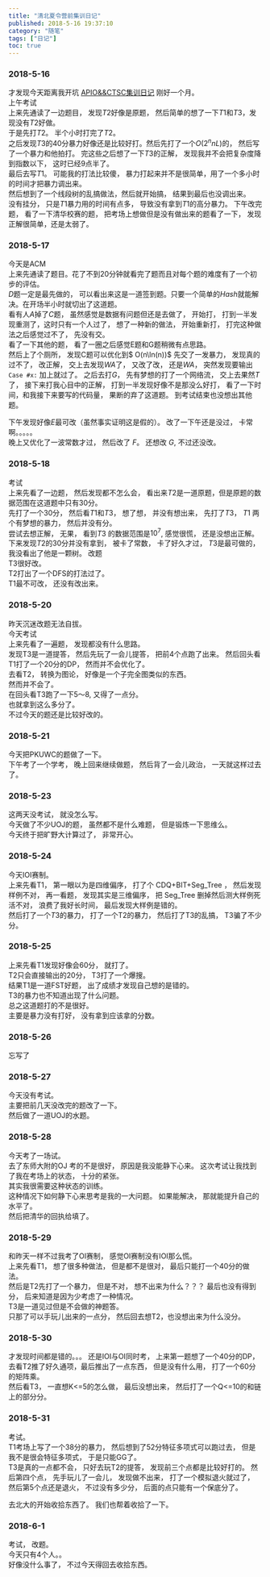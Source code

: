 ```yaml
---
title: "清北夏令营前集训日记"
published: 2018-5-16 19:37:10
category: "随笔"
tags: ["日记"]
toc: true
---
```


### 2018-5-16
才发现今天距离我开坑 [APIO&&CTSC集训日记](/2018/04/16/147/) 刚好一个月。  
上午考试  
上来先通读了一边题目， 发现$T2$好像是原题， 然后简单的想了一下$T1$和$T3$，发现没有$T2$好做。  
于是先打$T2$。 半个小时打完了$T2$。  
之后发现$T3$的$40$分暴力好像还是比较好打。然后先打了一个$O(2^{n}nL)$的， 然后写了一个暴力和他拍打。
完这些之后想了一下$T3$的正解， 发现我并不会把复杂度降到指数以下， 这时已经9点半了。  
最后去写$T1$。 可能我的打法比较傻， 暴力打起来并不是很简单，用了一个多小时的时间才把暴力调出来。  
然后想到了一个线段树的乱搞做法，然后就开始搞， 结果到最后也没调出来。  
没有挂分， 只是$T1$暴力用的时间有点多， 导致没有拿到$T1$的高分暴力。 
下午改完题， 看了一下清华校赛的题， 把考场上想做但是没有做出来的题看了一下， 发现正解很简单，还是太弱了。  

### 2018-5-17
今天是ACM  
上来先通读了题目。花了不到$20$分钟就看完了题而且对每个题的难度有了一个初步的评估。  
$D$题一定是最先做的， 可以看出来这是一道签到题。只要一个简单的$Hash$就能解决。在开场半小时就切出了这道题。  
看有人$A$掉了$C$题， 虽然感觉是数据有问题但还是去做了， 开始打， 打到一半发现重测了，这时只有一个人过了， 想了一种新的做法， 开始重新打， 打完这种做法之后感觉过不了， 先没有交。    
看了一下其他的题， 看了一圈之后感觉E题和G题稍微有点思路。  
然后上了个厕所， 发现C题可以优化到$ O(n\ln(n))$ 先交了一发暴力， 发现真的过不了， 改正解， 交上去发现$WA$了， 又改了改， 还是$WA$， 突然发现要输出 `Case #x:` 加上就过了。
之后去打$G$， 先有梦想的打了一个网络流， 交上去果然$T$了， 接下来打我心目中的正解， 打到一半发现好像不是那没么好打， 看了一下时间，和我接下来要写的代码量， 果断的弃了这道题。 
到考试结束也没想出其他题。  

下午发现好像$E$最可改（虽然事实证明这是假的）。 改了一下午还是没过， 卡常啊。。。。。  
晚上又优化了一波常数才过， 然后改了 $F$。 还想改 $G$, 不过还没改。

### 2018-5-18
考试  
上来先看了一边题， 然后发现都不怎么会， 看出来$T2$是一道原题，但是原题的数据范围在这道题中只有$30$分。    
先打了一个$30$分， 然后看$T1$和$T3$， 想了想， 并没有想出来， 先打了$T3$， $T1$ 两个有梦想的暴力， 然后并没有分。  
尝试去想正解， 无果， 看到$T3$ 的数据范围是$10^{7}$, 感觉很慌， 还是没想出正解。    
下来发现$T2$的$30$分并没有拿到， 被卡了常数， 卡了好久才过， $T3$是最可做的， 我没看出了他是一颗树。 
改题  
T3很好改。  
T2打出了一个DFS的打法过了。  
T1最不可改， 还没有改出来。


### 2018-5-20
昨天沉迷改题无法自拔。  
今天考试  
上来先看了一遍题， 发现都没有什么思路。  
发现T3是一道提答， 然后先玩了一会儿提答， 把前4个点跑了出来。 
然后回头看T1打了一个20分的DP， 然而并不会优化了。  
去看T2， 转换为图论， 好像是一个子完全图类似的东西。  
然而并不会了。  
在回头看T3跑了一下5～8, 又得了一点分。  
也就拿到这么多分了。  
不过今天的题还是比较好改的。

### 2018-5-21
今天把PKUWC的题做了一下。  
下午考了一个学考， 晚上回来继续做题， 然后背了一会儿政治， 一天就这样过去了。  

### 2018-5-23
这两天没考试， 就没怎么写。  
今天做了不少UOJ的题， 虽然都不是什么难题， 但是锻炼一下思维么。  
今天终于把旷野大计算过了， 非常开心。  

### 2018-5-24
今天IOI赛制。  
上来先看T1， 第一眼以为是四维偏序， 打了个 CDQ+BIT+Seg_Tree ， 然后发现样例不对， 再一看题， 发现其实是三维偏序， 把 Seg_Tree 删掉然后测大样例死活不对， 浪费了我好长时间， 最后发现大样例是错的。  
然后打了一个$T3$的暴力， 打了一个T2的暴力， 然后打了T3的乱搞， T3骗了不少分。  

### 2018-5-25
上来先看T1发现好像会60分， 就打了。  
T2只会直接输出的20分， T3打了一个爆搜。  
结果T1是一道FST好题， 出了成绩才发现自己想的是错的。  
T3的暴力也不知道出现了什么问题。  
总之这道题打的不是很好。  
主要是暴力没有打好， 没有拿到应该拿的分数。

### 2018-5-26 
忘写了

### 2018-5-27
今天没有考试。  
主要把前几天没改完的题改了一下。  
然后做了一道UOJ的水题。

### 2018-5-28
今天考了一场试。  
去了东师大附的OJ 考的不是很好， 原因是我没能静下心来。 这次考试让我找到了我在考场上的状态， 十分的紧张。  
其实我很需要这种状态的训练。  
这种情况下如何静下心来思考是我的一大问题。 如果能解决， 那就能提升自己的水平了。  
然后把清华的回执给填了。 

### 2018-5-29

和昨天一样不过我考了OI赛制， 感觉OI赛制没有IOI那么慌。  
上来先看T1， 想了很多种做法， 但是都不是很对， 最后只能打一个40分的做法。  
然后是T2先打了一个暴力， 但是不对， 想不出来为什么？？？ 最后也没有得到分， 后来知道是因为少考虑了一种情况。  
T3是一道见过但是不会做的神题答。  
只那了可以手玩儿出来的一点分， 然后回去想T2，也没想出来为什么没分。

### 2018-5-30
才发现时间都是错的。。。 
还是IOI与OI同时考， 上来第一题想了一个40分的DP， 去看T2推了好久通项，最后推出了一点东西， 但是没有什么用， 打了一个60分的矩阵乘。  
然后看T3， 一直想K<=5的怎么做， 最后没想出来， 然后打了一个Q<=10的和链上的部分分。

### 2018-5-31
考试。  
T1考场上写了一个38分的暴力， 然后想到了52分特征多项式可以跑过去， 但是我不是很会特征多项式， 于是只能GG了。  
T3是真的一点都不会， 只好去玩T2的提答， 发现前三个点都是比较好打的。 然后第四个点， 先手玩儿了一会儿， 发现做不出来， 打了一个模拟退火就过了， 然后第5个点还是退火， 不过没有多少分， 后面的点只能有一个保底分了。   

去北大的开始收拾东西了。 
我们也帮着收拾了一下。 

### 2018-6-1

考试， 改题。  
今天只有4个人。。  
好像没什么事了， 不过今天得回去收拾东西。